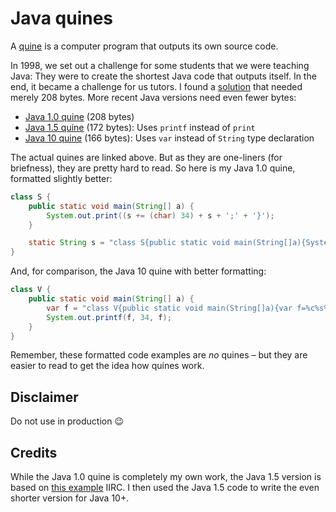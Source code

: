 # Java quines

A [quine](https://en.wikipedia.org/wiki/Quine_(computing)) is a computer program that outputs its own source code.

In 1998, we set out a challenge for some students that we were teaching Java: They were to create the shortest
Java code that outputs itself. In the end, it became a challenge for us tutors. I found a [solution](https://snailshell.de/java.html)
that needed merely 208 bytes. More recent Java versions need even fewer bytes:

- [Java 1.0 quine](src/main/java/S.java) (208 bytes)
- [Java 1.5 quine](src/main/java/U.java) (172 bytes): Uses `printf` instead of `print`
- [Java 10 quine](src/main/java/V.java) (166 bytes): Uses `var` instead of `String` type declaration

The actual quines are linked above. But as they are one-liners (for briefness), they are pretty hard to read.
So here is my Java 1.0 quine, formatted slightly better:

```java
class S {
    public static void main(String[] a) {
        System.out.print((s += (char) 34) + s + ';' + '}');
    }

    static String s = "class S{public static void main(String[]a){System.out.print((s+=(char)34)+s+';'+'}');}static String s=";
}
```

And, for comparison, the Java 10 quine with better formatting:

```java
class V {
    public static void main(String[] a) {
        var f = "class V{public static void main(String[]a){var f=%c%s%1$c;System.out.printf(f,34,f);}}";
        System.out.printf(f, 34, f);
    }
}
```

Remember, these formatted code examples are *no* quines – but they are easier to read to get the idea how quines work.

## Disclaimer

Do not use in production 😉

## Credits

While the Java 1.0 quine is completely my own work, the Java 1.5 version
is based on [this example](https://de.wikipedia.org/wiki/Quine_(Computerprogramm)#Beispiele) IIRC.
I then used the Java 1.5 code to write the even shorter version for Java 10+.
